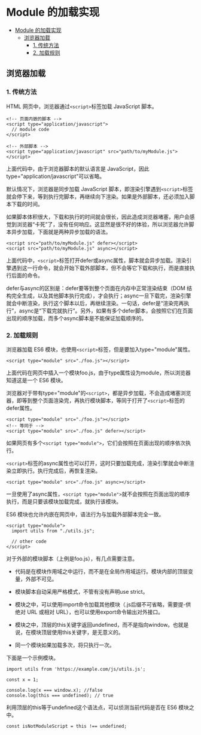 # Module 的加载实现

<!-- TOC -->

- [Module 的加载实现](#module-的加载实现)
    - [浏览器加载](#浏览器加载)
        - [1. 传统方法](#1-传统方法)
        - [2. 加载规则](#2-加载规则)

<!-- /TOC -->

## 浏览器加载

### 1. 传统方法

HTML 网页中，浏览器通过`<script>`标签加载 JavaScript 脚本。

```module
<!-- 页面内嵌的脚本 -->
<script type="application/javascript">
  // module code
</script>

<!-- 外部脚本 -->
<script type="application/javascript" src="path/to/myModule.js">
</script>
```

上面代码中，由于浏览器脚本的默认语言是 JavaScript，因此type="application/javascript"可以省略。

默认情况下，浏览器是同步加载 JavaScript 脚本，即渲染引擎遇到`<script>`标签就会停下来，等到执行完脚本，再继续向下渲染。如果是外部脚本，还必须加入脚本下载的时间。

如果脚本体积很大，下载和执行的时间就会很长，因此造成浏览器堵塞，用户会感觉到浏览器“卡死”了，没有任何响应。这显然是很不好的体验，所以浏览器允许脚本异步加载，下面就是两种异步加载的语法。

```module
<script src="path/to/myModule.js" defer></script>
<script src="path/to/myModule.js" async></script>
```

上面代码中，`<script>`标签打开defer或async属性，脚本就会异步加载。渲染引擎遇到这一行命令，就会开始下载外部脚本，但不会等它下载和执行，而是直接执行后面的命令。

defer与async的区别是：defer要等到整个页面在内存中正常渲染结束（DOM 结构完全生成，以及其他脚本执行完成），才会执行；async一旦下载完，渲染引擎就会中断渲染，执行这个脚本以后，再继续渲染。一句话，defer是“渲染完再执行”，async是“下载完就执行”。另外，如果有多个defer脚本，会按照它们在页面出现的顺序加载，而多个async脚本是不能保证加载顺序的。

### 2. 加载规则

浏览器加载 ES6 模块，也使用`<script>`标签，但是要加入type="module"属性。

```module
<script type="module" src="./foo.js"></script>
```

上面代码在网页中插入一个模块foo.js，由于type属性设为module，所以浏览器知道这是一个 ES6 模块。

浏览器对于带有type="module"的`<script>`，都是异步加载，不会造成堵塞浏览器，即等到整个页面渲染完，再执行模块脚本，等同于打开了`<script>`标签的defer属性。

```module
<script type="module" src="./foo.js"></script>
<!-- 等同于 -->
<script type="module" src="./foo.js" defer></script>
```

如果网页有多个`<script type="module">`，它们会按照在页面出现的顺序依次执行。

`<script>`标签的async属性也可以打开，这时只要加载完成，渲染引擎就会中断渲染立即执行。执行完成后，再恢复渲染。

```module
<script type="module" src="./foo.js" async></script>
```

一旦使用了async属性，`<script type="module">`就不会按照在页面出现的顺序执行，而是只要该模块加载完成，就执行该模块。

ES6 模块也允许内嵌在网页中，语法行为与加载外部脚本完全一致。

```module
<script type="module">
  import utils from "./utils.js";

  // other code
</script>
```

对于外部的模块脚本（上例是foo.js），有几点需要注意。

- 代码是在模块作用域之中运行，而不是在全局作用域运行。模块内部的顶层变量，外部不可见。

- 模块脚本自动采用严格模式，不管有没有声明use strict。

- 模块之中，可以使用import命令加载其他模块（.js后缀不可省略，需要提-供绝对 URL 或相对 URL），也可以使用export命令输出对外接口。

- 模块之中，顶层的this关键字返回undefined，而不是指向window。也就是说，在模块顶层使用this关键字，是无意义的。

- 同一个模块如果加载多次，将只执行一次。

下面是一个示例模块。

```module
import utils from 'https://example.com/js/utils.js';

const x = 1;

console.log(x === window.x); //false
console.log(this === undefined); // true
```

利用顶层的this等于undefined这个语法点，可以侦测当前代码是否在 ES6 模块之中。

```module
const isNotModuleScript = this !== undefined;
```
